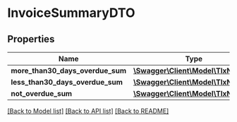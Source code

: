 # InvoiceSummaryDTO

## Properties
Name | Type | Description | Notes
------------ | ------------- | ------------- | -------------
**more_than30_days_overdue_sum** | [**\Swagger\Client\Model\TlxNumber**](TlxNumber.md) |  | [optional] 
**less_than30_days_overdue_sum** | [**\Swagger\Client\Model\TlxNumber**](TlxNumber.md) |  | [optional] 
**not_overdue_sum** | [**\Swagger\Client\Model\TlxNumber**](TlxNumber.md) |  | [optional] 

[[Back to Model list]](../README.md#documentation-for-models) [[Back to API list]](../README.md#documentation-for-api-endpoints) [[Back to README]](../README.md)


